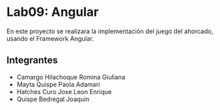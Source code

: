 # Lab09: Angular

En este proyecto se realizara la implementación del juego del ahorcado, usando el Framework Angular.

## Integrantes

- Camargo Hilachoque Romina Giuliana
- Mayta Quispe Paola Adamari
- Hatches Curo Jose Leon Enrique
- Quispe Bedregal Joaquin

